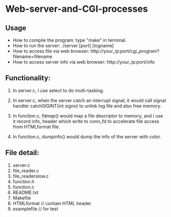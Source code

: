 # Web-server-and-CGI-processes

## Usage
* How to compile the program: type "make" in terminal.
* How to run the server: ./server [port] [logname]
* How to access file via web browser: http://your_ip:port/cgi_program?filename=filename
* How to access server info via web browser: http://your_ip:port/info


## Functionality:

1. In server.c, I use select to do multi-tasking.

2. In server.c, when the server catch an interrupt signal, it would call signal handler catchSIGINT(int signo) to unlink log file and also free memory.

3. In function.c, fdmap() would map a file descriptor to memory, and i use it record info, header which write to conn_fd to accelerate file access from HTMLformat file.

4. In function.c, dumpinfo() would dump the info of the server with color.



## File detail:

1. server.c
2. file_reader.c
3. file_readerslow.c
4. function.h
5. function.c
6. README.txt
7. Makefile
8. HTMLformat  // contain HTML header
9. examplefile // for test


